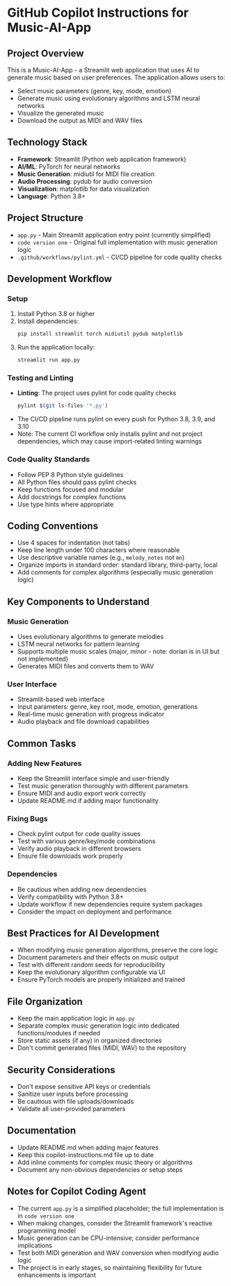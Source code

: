 # GitHub Copilot Instructions for Music-AI-App

## Project Overview

This is a Music-AI-App - a Streamlit web application that uses AI to generate music based on user preferences. The application allows users to:
- Select music parameters (genre, key, mode, emotion)
- Generate music using evolutionary algorithms and LSTM neural networks
- Visualize the generated music
- Download the output as MIDI and WAV files

## Technology Stack

- **Framework**: Streamlit (Python web application framework)
- **AI/ML**: PyTorch for neural networks
- **Music Generation**: midiutil for MIDI file creation
- **Audio Processing**: pydub for audio conversion
- **Visualization**: matplotlib for data visualization
- **Language**: Python 3.8+

## Project Structure

- `app.py` - Main Streamlit application entry point (currently simplified)
- `code version one` - Original full implementation with music generation logic
- `.github/workflows/pylint.yml` - CI/CD pipeline for code quality checks

## Development Workflow

### Setup

1. Install Python 3.8 or higher
2. Install dependencies:
   ```bash
   pip install streamlit torch midiutil pydub matplotlib
   ```
3. Run the application locally:
   ```bash
   streamlit run app.py
   ```

### Testing and Linting

- **Linting**: The project uses pylint for code quality checks
  ```bash
  pylint $(git ls-files '*.py')
  ```
- The CI/CD pipeline runs pylint on every push for Python 3.8, 3.9, and 3.10
- Note: The current CI workflow only installs pylint and not project dependencies, which may cause import-related linting warnings

### Code Quality Standards

- Follow PEP 8 Python style guidelines
- All Python files should pass pylint checks
- Keep functions focused and modular
- Add docstrings for complex functions
- Use type hints where appropriate

## Coding Conventions

- Use 4 spaces for indentation (not tabs)
- Keep line length under 100 characters where reasonable
- Use descriptive variable names (e.g., `melody_notes` not `mn`)
- Organize imports in standard order: standard library, third-party, local
- Add comments for complex algorithms (especially music generation logic)

## Key Components to Understand

### Music Generation
- Uses evolutionary algorithms to generate melodies
- LSTM neural networks for pattern learning
- Supports multiple music scales (major, minor - note: dorian is in UI but not implemented)
- Generates MIDI files and converts them to WAV

### User Interface
- Streamlit-based web interface
- Input parameters: genre, key root, mode, emotion, generations
- Real-time music generation with progress indicator
- Audio playback and file download capabilities

## Common Tasks

### Adding New Features
- Keep the Streamlit interface simple and user-friendly
- Test music generation thoroughly with different parameters
- Ensure MIDI and audio export work correctly
- Update README.md if adding major functionality

### Fixing Bugs
- Check pylint output for code quality issues
- Test with various genre/key/mode combinations
- Verify audio playback in different browsers
- Ensure file downloads work properly

### Dependencies
- Be cautious when adding new dependencies
- Verify compatibility with Python 3.8+
- Update workflow if new dependencies require system packages
- Consider the impact on deployment and performance

## Best Practices for AI Development

- When modifying music generation algorithms, preserve the core logic
- Document parameters and their effects on music output
- Test with different random seeds for reproducibility
- Keep the evolutionary algorithm configurable via UI
- Ensure PyTorch models are properly initialized and trained

## File Organization

- Keep the main application logic in `app.py`
- Separate complex music generation logic into dedicated functions/modules if needed
- Store static assets (if any) in organized directories
- Don't commit generated files (MIDI, WAV) to the repository

## Security Considerations

- Don't expose sensitive API keys or credentials
- Sanitize user inputs before processing
- Be cautious with file uploads/downloads
- Validate all user-provided parameters

## Documentation

- Update README.md when adding major features
- Keep this copilot-instructions.md file up to date
- Add inline comments for complex music theory or algorithms
- Document any non-obvious dependencies or setup steps

## Notes for Copilot Coding Agent

- The current `app.py` is a simplified placeholder; the full implementation is in `code version one`
- When making changes, consider the Streamlit framework's reactive programming model
- Music generation can be CPU-intensive; consider performance implications
- Test both MIDI generation and WAV conversion when modifying audio logic
- The project is in early stages, so maintaining flexibility for future enhancements is important
